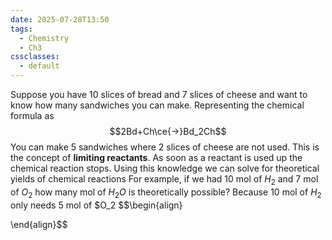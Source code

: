 ```yaml
---
date: 2025-07-28T13:50
tags:
  - Chemistry
  - Ch3
cssclasses:
  - default
---
```

Suppose you have 10 slices of bread and 7 slices of cheese and want to know how many sandwiches you can make. Representing the chemical formula as$$2Bd+Ch\ce{->}Bd_2Ch$$
You can make 5 sandwiches where 2 slices of cheese are not used. This is the concept of **limiting reactants**. As soon as a reactant is used up the chemical reaction stops. Using this knowledge we can solve for theoretical yields of chemical reactions
For example, if we had 10 mol of $H_2$ and 7 mol of $O_2$ how many mol of $H_2O$ is theoretically possible? Because 10 mol of $H_2$ only needs 5 mol of $O_2
$$\begin{align}

\end{align}$$